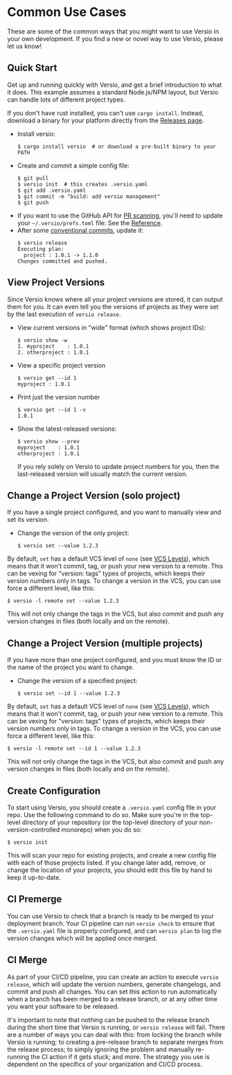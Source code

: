 # Common Use Cases

These are some of the common ways that you might want to use Versio in
your own development. If you find a new or novel way to use Versio,
please let us know!

## Quick Start

Get up and running quickly with Versio, and get a brief introduction to
what it does. This example assumes a standard Node.js/NPM layout, but
Versio can handle lots of different project types.

If you don't have rust installed, you can't use `cargo install`.
Instead, download a binary for your platform directly from the [Releases
page](https://github.com/chaaz/versio/releases).

- Install versio:
  ```
  $ cargo install versio  # or download a pre-built binary to your PATH
  ```
- Create and commit a simple config file:
  ```
  $ git pull
  $ versio init  # this creates .versio.yaml
  $ git add .versio.yaml
  $ git commit -m "build: add versio management"
  $ git push
  ```
- If you want to use the GitHub API for [PR scanning](./pr_scanning.md),
  you'll need to update your `~/.versio/prefs.toml` file: See the
  [Reference](./reference.md#github-api).
- After some [conventional
  commits](https://www.conventionalcommits.org/), update it:
  ```
  $ versio release
  Executing plan:
    project : 1.0.1 -> 1.1.0
  Changes committed and pushed.
  ```

## View Project Versions

Since Versio knows where all your project versions are stored, it can
output them for you. It can even tell you the versions of projects as
they were set by the last execution of `versio release`.

- View current versions in "wide" format (which shows project IDs):
  ```
  $ versio show -w
  1. myproject    : 1.0.1
  2. otherproject : 1.0.1
  ```
- View a specific project version
  ```
  $ versio get --id 1
  myproject : 1.0.1
  ```
- Print just the version number
  ```
  $ versio get --id 1 -v
  1.0.1
  ```
- Show the latest-released versions:
  ```
  $ versio show --prev
  myproject    : 1.0.1
  otherproject : 1.0.1
  ```

  If you rely solely on Versio to update project numbers for you, then
  the last-released version will usually match the current version.

## Change a Project Version (solo project)

If you have a single project configured, and you want to manually view
and set its version.

- Change the version of the only project:
  ```
  $ versio set --value 1.2.3
  ```

By default, `set` has a default VCS level of `none` (see [VCS
Levels](./vcs_levels.md)), which means that it won't commit, tag, or
push your new version to a remote. This can be vexing for "version:
tags" types of projects, which keeps their version numbers only in tags.
To change a version in the VCS, you can use force a different level,
like this:

```
$ versio -l remote set --value 1.2.3
```

This will not only change the tags in the VCS, but also commit and push
any version changes in files (both locally and on the remote).

## Change a Project Version (multiple projects)

If you have more than one project configured, and you must know the ID
or the name of the project you want to change.

- Change the version of a specified project:
  ```
  $ versio set --id 1 --value 1.2.3
  ```

By default, `set` has a default VCS level of `none` (see [VCS
Levels](./vcs_levels.md)), which means that it won't commit, tag, or
push your new version to a remote. This can be vexing for "version:
tags" types of projects, which keeps their version numbers only in tags.
To change a version in the VCS, you can use force a different level,
like this:

```
$ versio -l remote set --id 1 --value 1.2.3
```

This will not only change the tags in the VCS, but also commit and push
any version changes in files (both locally and on the remote).

## Create Configuration

To start using Versio, you should create a `.versio.yaml` config file in
your repo. Use the following command to do so. Make sure you're in the
top-level directory of your repository (or the top-level directory of
your non-version-controlled monorepo) when you do so:

```
$ versio init
```

This will scan your repo for existing projects, and create a new config
file with each of those projects listed. If you change later add,
remove, or change the location of your projects, you should edit this
file by hand to keep it up-to-date.

## CI Premerge

You can use Versio to check that a branch is ready to be merged to your
deployment branch. Your CI pipeline can run `versio check` to ensure
that the `.versio.yaml` file is properly configured, and can `versio
plan` to log the version changes which will be applied once merged.

## CI Merge

As part of your CI/CD pipeline, you can create an action to execute
`versio release`, which will update the version numbers, generate
changelogs, and commit and push all changes. You can set this action to
run automatically when a branch has been merged to a release branch, or
at any other time you want your software to be released.

It's important to note that nothing can be pushed to the release branch
during the short time that Versio is running, or `versio release` will
fail. There are a number of ways you can deal with this: from locking
the branch while Versio is running; to creating a pre-release branch to
separate merges from the release process; to simply ignoring the problem
and manually re-running the CI action if it gets stuck; and more. The
strategy you use is dependent on the specifics of your organization and
CI/CD process.

<!--
## CD Deploy

> TODO

`versio publish`

-->
